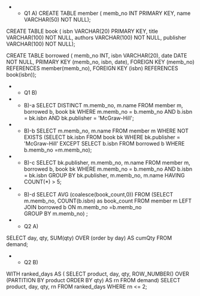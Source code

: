 - - Q1 A)
CREATE TABLE member (
memb_no INT PRIMARY KEY,
name VARCHAR(50) NOT NULL);

CREATE TABLE book (
isbn VARCHAR(20) PRIMARY KEY,
title VARCHAR(100) NOT NULL,
authors VARCHAR(100) NOT NULL,
publisher VARCHAR(100) NOT NULL);

CREATE TABLE borrowed (
memb_no INT,
isbn VARCHAR(20),
date DATE NOT NULL,
PRIMARY KEY (memb_no, isbn, date),
FOREIGN KEY (memb_no) REFERENCES member(memb_no),
FOREIGN KEY (isbn) REFERENCES book(isbn));

- - Q1 B)
- - B)-a
SELECT DISTINCT m.memb_no, m.name
FROM member m, borrowed b, book bk
WHERE m.memb_no = b.memb_no
AND b.isbn = bk.isbn
AND bk.publisher = 'McGraw-Hill';

- - B)-b
SELECT m.memb_no, m.name
FROM member m
WHERE NOT EXISTS 
(SELECT bk.isbn FROM book bk WHERE bk.publisher = 'McGraw-Hill'
EXCEPT 
SELECT b.isbn FROM borrowed b WHERE b.memb_no =m.memb_no);

- - B)-c
SELECT bk.publisher, m.memb_no, m.name
FROM member m, borrowed b, book bk
WHERE m.memb_no = b.memb_no
AND b.isbn = bk.isbn
GROUP BY bk.publisher, m.memb_no, m.name HAVING COUNT(*) > 5;

- - B)-d
SELECT AVG (coalesce(book_count,0))
FROM (SELECT m.memb_no, COUNT(b.isbn) as book_count
FROM member m LEFT JOIN borrowed b ON m.memb_no =b.memb_no  
GROUP BY m.memb_no) ;

- - Q2 A)

SELECT day, qty, SUM(qty) OVER (order by day) AS cumQty
FROM demand;

- - Q2 B)

WITH ranked_days AS (
SELECT product, day, qty, 
ROW_NUMBER() OVER (PARTITION BY product ORDER BY qty) AS rn
FROM demand)
SELECT product, day, qty, rn 
FROM ranked_days 
WHERE rn <= 2;
